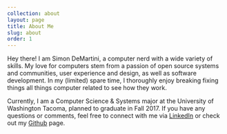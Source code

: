 ```yaml
---
collection: about
layout: page
title: About Me
slug: about
order: 1
---
```


Hey there! I am Simon DeMartini, a computer nerd with a wide variety of skills. My love for computers stem from a passion of open source systems and communities, user experience and design, as well as software development. In my (limited) spare time, I thoroughly enjoy breaking fixing things all things computer related to see how they work.

Currently, I am a Computer Science & Systems major at the University of Washington Tacoma, planned to graduate in Fall 2017.  If you have any questions or comments, feel free to connect with me via [LinkedIn](https://www.linkedin.com/in/simondemartini) or check out my [Github](https://github.com/simondemartini) page.
